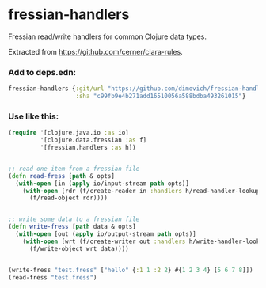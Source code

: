 # fressian-handlers
Fressian read/write handlers for common Clojure data types.

Extracted from https://github.com/cerner/clara-rules.

### Add to __deps.edn__:

``` clojure
fressian-handlers {:git/url "https://github.com/dimovich/fressian-handlers"
                   :sha "c99fb9e4b271add16510056a588bdba493261015"}

```

### Use like this:

```clojure
(require '[clojure.java.io :as io]
         '[clojure.data.fressian :as f]
         '[fressian.handlers :as h])


;; read one item from a fressian file
(defn read-fress [path & opts]
  (with-open [in (apply io/input-stream path opts)]
    (with-open [rdr (f/create-reader in :handlers h/read-handler-lookup)]
      (f/read-object rdr))))


;; write some data to a fressian file
(defn write-fress [path data & opts]
  (with-open [out (apply io/output-stream path opts)]
    (with-open [wrt (f/create-writer out :handlers h/write-handler-lookup)]
      (f/write-object wrt data))))


(write-fress "test.fress" ["hello" {:1 1 :2 2} #{1 2 3 4} [5 6 7 8]])
(read-fress "test.fress")
```
